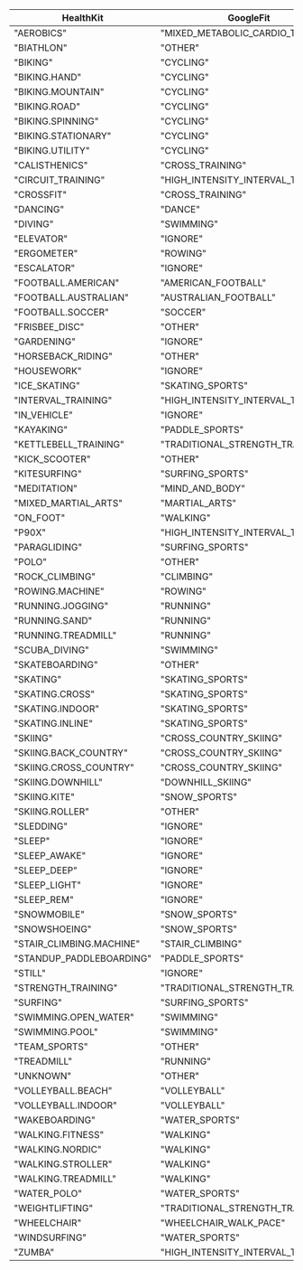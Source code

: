 | HealthKit | GoogleFit |
| --------- | --------- |
| "AEROBICS" | "MIXED_METABOLIC_CARDIO_TRAINING" |
| "BIATHLON" | "OTHER" |
| "BIKING" | "CYCLING" |
| "BIKING.HAND" | "CYCLING" |
| "BIKING.MOUNTAIN" | "CYCLING" |
| "BIKING.ROAD" | "CYCLING" |
| "BIKING.SPINNING" | "CYCLING" |
| "BIKING.STATIONARY" | "CYCLING" |
| "BIKING.UTILITY" | "CYCLING" |
| "CALISTHENICS" | "CROSS_TRAINING" |
| "CIRCUIT_TRAINING" | "HIGH_INTENSITY_INTERVAL_TRAINING" |
| "CROSSFIT" | "CROSS_TRAINING" |
| "DANCING" | "DANCE" |
| "DIVING" | "SWIMMING" |
| "ELEVATOR" | "IGNORE" |
| "ERGOMETER" | "ROWING" |
| "ESCALATOR" | "IGNORE" |
| "FOOTBALL.AMERICAN" | "AMERICAN_FOOTBALL" |
| "FOOTBALL.AUSTRALIAN" | "AUSTRALIAN_FOOTBALL" |
| "FOOTBALL.SOCCER" | "SOCCER" |
| "FRISBEE_DISC" | "OTHER" |
| "GARDENING" | "IGNORE" |
| "HORSEBACK_RIDING" | "OTHER" |
| "HOUSEWORK" | "IGNORE" |
| "ICE_SKATING" | "SKATING_SPORTS" |
| "INTERVAL_TRAINING" | "HIGH_INTENSITY_INTERVAL_TRAINING" |
| "IN_VEHICLE" | "IGNORE" |
| "KAYAKING" | "PADDLE_SPORTS" |
| "KETTLEBELL_TRAINING" | "TRADITIONAL_STRENGTH_TRAINING" |
| "KICK_SCOOTER" | "OTHER" |
| "KITESURFING" | "SURFING_SPORTS" |
| "MEDITATION" | "MIND_AND_BODY" |
| "MIXED_MARTIAL_ARTS" | "MARTIAL_ARTS" |
| "ON_FOOT" | "WALKING" |
| "P90X" | "HIGH_INTENSITY_INTERVAL_TRAINING" |
| "PARAGLIDING" | "SURFING_SPORTS" |
| "POLO" | "OTHER" |
| "ROCK_CLIMBING" | "CLIMBING" |
| "ROWING.MACHINE" | "ROWING" |
| "RUNNING.JOGGING" | "RUNNING" |
| "RUNNING.SAND" | "RUNNING" |
| "RUNNING.TREADMILL" | "RUNNING" |
| "SCUBA_DIVING" | "SWIMMING" |
| "SKATEBOARDING" | "OTHER" |
| "SKATING" | "SKATING_SPORTS" |
| "SKATING.CROSS" | "SKATING_SPORTS" |
| "SKATING.INDOOR" | "SKATING_SPORTS" |
| "SKATING.INLINE" | "SKATING_SPORTS" |
| "SKIING" | "CROSS_COUNTRY_SKIING" |
| "SKIING.BACK_COUNTRY" | "CROSS_COUNTRY_SKIING" |
| "SKIING.CROSS_COUNTRY" | "CROSS_COUNTRY_SKIING" |
| "SKIING.DOWNHILL" | "DOWNHILL_SKIING" |
| "SKIING.KITE" | "SNOW_SPORTS" |
| "SKIING.ROLLER" | "OTHER" |
| "SLEDDING" | "IGNORE" |
| "SLEEP" | "IGNORE" |
| "SLEEP_AWAKE" | "IGNORE" |
| "SLEEP_DEEP" | "IGNORE" |
| "SLEEP_LIGHT" | "IGNORE" |
| "SLEEP_REM" | "IGNORE" |
| "SNOWMOBILE" | "SNOW_SPORTS" |
| "SNOWSHOEING" | "SNOW_SPORTS" |
| "STAIR_CLIMBING.MACHINE" | "STAIR_CLIMBING" |
| "STANDUP_PADDLEBOARDING" | "PADDLE_SPORTS" |
| "STILL" | "IGNORE" |
| "STRENGTH_TRAINING" | "TRADITIONAL_STRENGTH_TRAINING" |
| "SURFING" | "SURFING_SPORTS" |
| "SWIMMING.OPEN_WATER" | "SWIMMING" |
| "SWIMMING.POOL" | "SWIMMING" |
| "TEAM_SPORTS" | "OTHER" |
| "TREADMILL" | "RUNNING" |
| "UNKNOWN" | "OTHER" |
| "VOLLEYBALL.BEACH" | "VOLLEYBALL" |
| "VOLLEYBALL.INDOOR" | "VOLLEYBALL" |
| "WAKEBOARDING" | "WATER_SPORTS" |
| "WALKING.FITNESS" | "WALKING" |
| "WALKING.NORDIC" | "WALKING" |
| "WALKING.STROLLER" | "WALKING" |
| "WALKING.TREADMILL" | "WALKING" |
| "WATER_POLO" | "WATER_SPORTS" |
| "WEIGHTLIFTING" | "TRADITIONAL_STRENGTH_TRAINING" |
| "WHEELCHAIR" | "WHEELCHAIR_WALK_PACE" |
| "WINDSURFING" | "WATER_SPORTS" |
| "ZUMBA" | "HIGH_INTENSITY_INTERVAL_TRAINING" |
